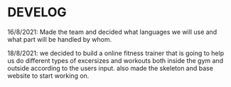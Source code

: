 # DEVELOG

16/8/2021: Made the team and decided what languages we will use and what part will be handled by whom.

18/8/2021: we decided to build a online fitness trainer that is going to help us do different types of excersizes and workouts both inside the gym and outside according to the users input.
also made the skeleton and base website to start working on.

    